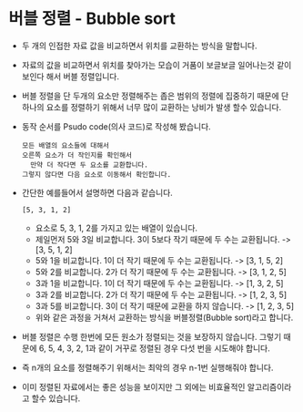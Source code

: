 # 버블 정렬 - Bubble sort

- 두 개의 인접한 자료 값을 비교하면서 위치를 교환하는 방식을 말합니다.

- 자료의 값을 비교하면서 위치를 찾아가는 모습이 거품이 보글보글 일어나는것 같이 보인다 해서 버블 정렬입니다.

- 버블 정렬을 단 두개의 요소만 정렬해주는 좁은 범위의 정렬에 집중하기 때문에 단 하나의 요소를 정렬하기 위해서 너무 많이 교환하는 낭비가 발생 할수 있습니다.

- 동작 순서를 Psudo code(의사 코드)로 작성해 봤습니다.

  ```
  모든 배열의 요소들에 대해서
  오른쪽 요소가 더 작인지를 확인해서
  	만약 더 작다면 두 요소를 교환합니다.
  그렇지 않다면 다음 요소로 이동해서 확인합니다.
  ```

- 간단한 예를들어서 설명하면 다음과 같습니다.

  ```
  [5, 3, 1, 2]
  ```

  - 요소로 5, 3, 1, 2를 가지고 있는 배열이 있습니다.
  - 제일먼저 5와 3일 비교합니다. 3이 5보다 작기 때문에 두 수는 교환됩니다. -> [3, 5, 1, 2]
  - 5와 1을 비교합니다. 1이 더 작기 때문에 두 수는 교환됩니다. -> [3, 1, 5, 2]
  - 5와 2를 비교합니다. 2가 더 작기 때문에 두 수는 교환됩니다. -> [3, 1, 2, 5]
  - 3과 1을 비교합니다. 1이 더 작기 때문에 두 수는 교환됩니다. -> [1, 3, 2, 5]
  - 3과 2를 비교합니다. 2가 더 작기 때문에 두 수는 교환됩니다. -> [1, 2, 3, 5]
  - 3과 5를 비교합니다. 3이 더 작기 때문에 교환을 하지 않습니다. -> [1, 2, 3, 5]
  - 위와 같은 과정을 거쳐서 교환하는 방식을 버블정렬(Bubble sort)라고 합니다.

- 버블 정렬은 수행 한번에 모든 원소가 정렬되는 것을 보장하지 않습니다. 그렇기 때문에 6, 5, 4, 3, 2, 1과 같이 거꾸로 정렬된 경우 다섯 번을 시도해야 합니다. 

- 즉 n개의 요소를 정렬해주기 위해서는 최악의 경우 n-1번 실행해줘야 합니다.

- 이미 정렬된 자료에서는 좋은 성능을 보이지만 그 외에는 비효율적인 알고리즘이라고 할수 있습니다.

